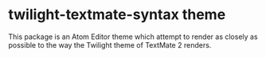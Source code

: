 # twilight-textmate-syntax theme

This package is an Atom Editor theme which attempt to render as closely as possible to the way the Twilight theme of TextMate 2 renders.